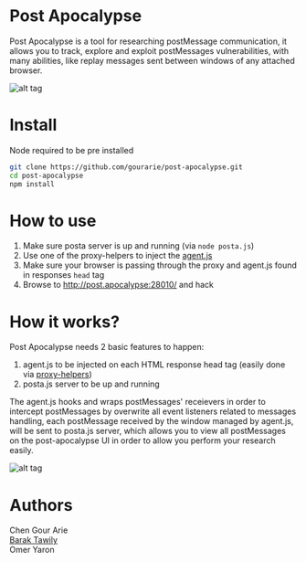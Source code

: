 # Post Apocalypse
Post Apocalypse is a tool for researching postMessage communication, it allows you to track, explore and exploit postMessages vulnerabilities, with many abilities, like replay messages sent between windows of any attached browser.

![alt tag](https://raw.githubusercontent.com/gourarie/post-apocalypse/master/images/posta.png)

# Install
Node required to be pre installed
```bash
git clone https://github.com/gourarie/post-apocalypse.git
cd post-apocalypse
npm install
```

# How to use
1. Make sure posta server is up and running (via `node posta.js`)
2. Use one of the proxy-helpers to inject the [agent.js](https://github.com/gourarie/post-apocalypse/blob/master/src/agent.js)
3. Make sure your browser is passing through the proxy and agent.js found in responses `head` tag
4. Browse to http://post.apocalypse:28010/ and hack

# How it works? 
Post Apocalypse needs 2 basic features to happen:
1. agent.js to be injected on each HTML response head tag (easily done via [proxy-helpers](https://github.com/gourarie/post-apocalypse/tree/master/proxy-helpers))
2. posta.js server to be up and running

The agent.js hooks and wraps postMessages' receievers in order to intercept postMessages by overwrite all event listeners related to messages handling, each postMessage received by the window managed by agent.js, will be sent to posta.js server, which allows you to view all postMessages on the post-apocalypse UI in order to allow you perform your research easily.

![alt tag](https://raw.githubusercontent.com/gourarie/post-apocalypse/master/images/posta-architecture.png)
 

# Authors
Chen Gour Arie<br>
[Barak Tawily](https://quitten.github.io/)<br>
Omer Yaron
